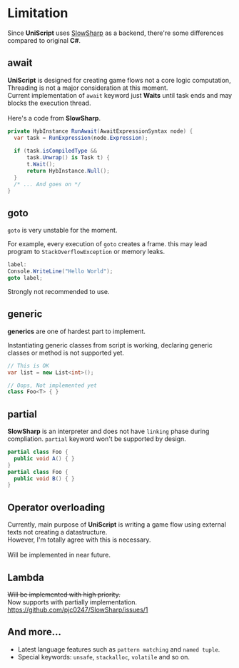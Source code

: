 Limitation
====

Since __UniScript__ uses [SlowSharp](https://github.com/pjc0247/SlowSharp) as a backend, there're some differences compared to original __C#__.

await
----
__UniScript__ is designed for creating game flows not a core logic computation, Threading is not a major consideration at this moment.<br>
Current implementation of `await` keyword just __Waits__ until task ends and may blocks the execution thread.<br>
<br>
Here's a code from __SlowSharp__.
```cs
private HybInstance RunAwait(AwaitExpressionSyntax node) {
  var task = RunExpression(node.Expression);
  
  if (task.isCompiledType &&
      task.Unwrap() is Task t) {
      t.Wait();
      return HybInstance.Null();
  }
  /* ... And goes on */
}
```

goto
----
`goto` is very unstable for the moment. 

For example, every execution of `goto` creates a frame. this may lead program to `StackOverflowException` or memory leaks.
```cs
label:
Console.WriteLine("Hello World");
goto label;
```

Strongly not recommended to use.


generic
----
__generics__ are one of hardest part to implement. <br>

Instantiating generic classes from script is working, declaring generic classes or method is not supported yet.
```cs
// This is OK
var list = new List<int>();

// Oops, Not implemented yet
class Foo<T> { }
```


partial
----
__SlowSharp__ is an interpreter and does not have `linking` phase during compliation. `partial` keyword won't be supported by design.

```cs
partial class Foo {
  public void A() { }
}
partial class Foo {
  public void B() { }
}
```

Operator overloading
----
Currently, main purpose of __UniScript__ is writing a game flow using external texts not creating a datastructure.<br>
However, I'm totally agree with this is necessary.<br>
<br>
Will be implemented in near future.


Lambda
----
~~Will be implemented with high priority.~~ <br>
Now supports with partially implementation.<br>
https://github.com/pjc0247/SlowSharp/issues/1
 

And more...
----
* Latest language features such as `pattern matching` and `named tuple`.
* Special keywords: `unsafe`, `stackalloc`, `volatile` and so on.
